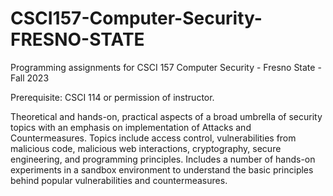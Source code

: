 # CSCI157-Computer-Security-FRESNO-STATE

Programming assignments for CSCI 157 Computer Security - Fresno State - Fall 2023

Prerequisite: CSCI 114 or permission of instructor.

Theoretical and hands-on, practical aspects of a broad umbrella of security topics with an emphasis on implementation of Attacks and Countermeasures. Topics include access control, vulnerabilities from malicious code, malicious web interactions, cryptography, secure engineering, and programming principles. Includes a number of hands-on experiments in a sandbox environment to understand the basic principles behind popular vulnerabilities and countermeasures.
